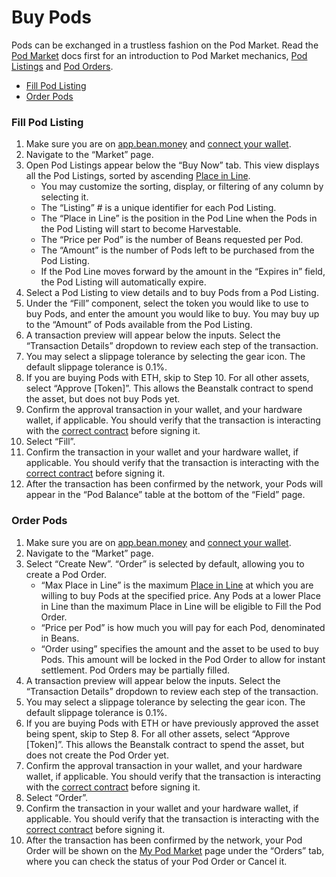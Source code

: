 # Buy Pods

Pods can be exchanged in a trustless fashion on the Pod Market. Read the [Pod Market](../../farm/toolshed/market.md#the-pod-market) docs first for an introduction to Pod Market mechanics, [Pod Listings](../../protocol/glossary.md#pod-listing) and [Pod Orders](../../protocol/glossary.md#pod-order).

* [Fill Pod Listing](buy-pods.md#\_h7wv7iarhbgk)
* [Order Pods](buy-pods.md#\_714q89jrln2n)

### Fill Pod Listing <a href="#fill-pod-listing" id="fill-pod-listing"></a>

1. Make sure you are on [app.bean.money](https://app.bean.money/) and [connect your wallet](../getting-started/connect-wallet.md).
2. Navigate to the “Market” page.
3. Open Pod Listings appear below the “Buy Now” tab. This view displays all the Pod Listings, sorted by ascending [Place in Line](../../protocol/glossary.md#pod-line).
   * You may customize the sorting, display, or filtering of any column by selecting it.
   * The “Listing” # is a unique identifier for each Pod Listing.
   * The “Place in Line” is the position in the Pod Line when the Pods in the Pod Listing will start to become Harvestable.
   * The “Price per Pod” is the number of Beans requested per Pod.
   * The “Amount” is the number of Pods left to be purchased from the Pod Listing.
   * If the Pod Line moves forward by the amount in the “Expires in” field, the Pod Listing will automatically expire.
4. Select a Pod Listing to view details and to buy Pods from a Pod Listing.
5. Under the “Fill” component, select the token you would like to use to buy Pods, and enter the amount you would like to buy. You may buy up to the “Amount” of Pods available from the Pod Listing.
6. A transaction preview will appear below the inputs. Select the “Transaction Details” dropdown to review each step of the transaction.
7. You may select a slippage tolerance by selecting the gear icon. The default slippage tolerance is 0.1%.
8. If you are buying Pods with ETH, skip to Step 10. For all other assets, select “Approve \[Token]”. This allows the Beanstalk contract to spend the asset, but does not buy Pods yet.
9. Confirm the approval transaction in your wallet, and your hardware wallet, if applicable. You should verify that the transaction is interacting with the [correct contract](../../protocol/contracts.md) before signing it.
10. Select “Fill”.
11. Confirm the transaction in your wallet and your hardware wallet, if applicable. You should verify that the transaction is interacting with the [correct contract](../../protocol/contracts.md) before signing it.
12. After the transaction has been confirmed by the network, your Pods will appear in the “Pod Balance” table at the bottom of the “Field” page.

### Order Pods <a href="#order-pods" id="order-pods"></a>

1. Make sure you are on [app.bean.money](https://app.bean.money/) and [connect your wallet](../getting-started/connect-wallet.md).
2. Navigate to the “Market” page.
3. Select “Create New”. “Order” is selected by default, allowing you to create a Pod Order.
   * “Max Place in Line” is the maximum [Place in Line](../../protocol/glossary.md#pod-line) at which you are willing to buy Pods at the specified price. Any Pods at a lower Place in Line than the maximum Place in Line will be eligible to Fill the Pod Order.
   * “Price per Pod” is how much you will pay for each Pod, denominated in Beans.
   * “Order using” specifies the amount and the asset to be used to buy Pods. This amount will be locked in the Pod Order to allow for instant settlement. Pod Orders may be partially filled.
4. A transaction preview will appear below the inputs. Select the “Transaction Details” dropdown to review each step of the transaction.
5. You may select a slippage tolerance by selecting the gear icon. The default slippage tolerance is 0.1%.
6. If you are buying Pods with ETH or have previously approved the asset being spent, skip to Step 8. For all other assets, select “Approve \[Token]”. This allows the Beanstalk contract to spend the asset, but does not create the Pod Order yet.
7. Confirm the approval transaction in your wallet, and your hardware wallet, if applicable. You should verify that the transaction is interacting with the [correct contract](../../protocol/contracts.md) before signing it.
8. Select “Order”.
9. Confirm the transaction in your wallet and your hardware wallet, if applicable. You should verify that the transaction is interacting with the [correct contract](../../protocol/contracts.md) before signing it.
10. After the transaction has been confirmed by the network, your Pod Order will be shown on the [My Pod Market](https://app.bean.money/#/market/account) page under the “Orders” tab, where you can check the status of your Pod Order or Cancel it.
